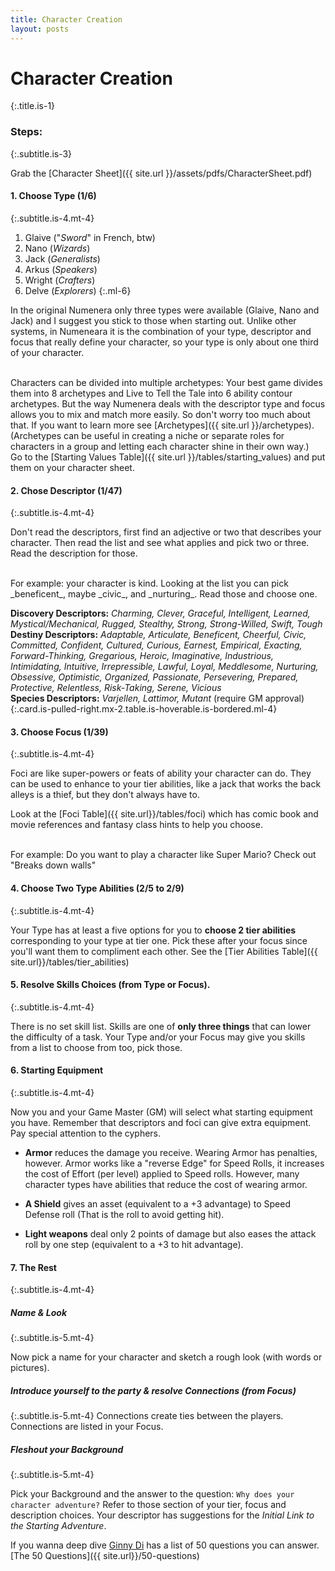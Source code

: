 ```yaml
---
title: Character Creation
layout: posts
---
```


# Character Creation 
{:.title.is-1} 

### Steps:
{:.subtitle.is-3} 

Grab the [Character Sheet]({{ site.url }}/assets/pdfs/CharacterSheet.pdf)

#### 1. Choose Type (1/6)
{:.subtitle.is-4.mt-4} 

1. Glaive ("_Sword_" in French, btw)
2. Nano   (_Wizards_)
3. Jack   (_Generalists_)
4. Arkus  (_Speakers_)
5. Wright (_Crafters_)
6. Delve  (_Explorers_)
{:.ml-6}

In the original Numenera only three types were available (Glaive, Nano and Jack) and I suggest you stick to those when starting out. Unlike other systems, in Numeneara it is the combination of your type, descriptor and focus that really define your character, so your type is only about one third of your character.

<br>
Characters can be divided into multiple archetypes: Your best game divides them into 8 archetypes and Live to Tell the Tale into 6 ability contour archetypes. But the way Numenera deals with the descriptor type and focus allows you to mix and match more easily. So don't worry too much about that. If you want to learn more see [Archetypes]({{ site.url }}/archetypes). (Archetypes can be useful in creating a niche or separate roles for characters in a group and letting each character shine in their own way.)

<br>
Go to the [Starting Values Table]({{ site.url }}/tables/starting_values) and put them on your character sheet. 


#### 2. Chose Descriptor (1/47)
{:.subtitle.is-4.mt-4} 

Don't read the descriptors, first find an adjective or two that describes your character. Then read the list and see what applies and pick two or three. Read the description for those.

<br>
For example: your character is kind.  
Looking at the list you can pick _beneficent_, maybe _civic_, and _nurturing_.  
Read those and choose one.   
<br>

__Discovery Descriptors:__ _Charming, Clever, Graceful, Intelligent, Learned, Mystical/Mechanical, Rugged, Stealthy, Strong, Strong-Willed, Swift, Tough_  
__Destiny Descriptors:__ _Adaptable, Articulate, Beneficent, Cheerful, Civic, Committed, Confident, Cultured, Curious, Earnest, Empirical, Exacting, Forward-Thinking, Gregarious, Heroic, Imaginative, Industrious, Intimidating, Intuitive, Irrepressible, Lawful, Loyal, Meddlesome, Nurturing, Obsessive, Optimistic, Organized, Passionate, Persevering, Prepared, Protective, Relentless, Risk-Taking, Serene, Vicious_  
__Species Descriptors:__ _Varjellen, Lattimor, Mutant_ (require GM approval)
{:.card.is-pulled-right.mx-2.table.is-hoverable.is-bordered.ml-4}


#### 3. Choose Focus (1/39)
{:.subtitle.is-4.mt-4} 

Foci are like super-powers or feats of ability your character can do. They can be used to enhance to your tier abilities, like a jack that works the back alleys is a thief, but they don't always have to. 

Look at the [Foci Table]({{ site.url}}/tables/foci) which has comic book and movie references and fantasy class hints to help you choose. 

<br>
For example: Do you want to play a character like Super Mario? 
Check out "Breaks down walls"

#### 4. Choose Two Type Abilities (2/5 to 2/9)
{:.subtitle.is-4.mt-4} 

Your Type has at least a five options for you to __choose 2 tier abilities__ corresponding to your type at tier one. Pick these after your focus since you'll want them to compliment each other. See the [Tier Abilities Table]({{ site.url}}/tables/tier_abilities)


#### 5. Resolve Skills Choices (from Type or Focus).
{:.subtitle.is-4.mt-4} 

There is no set skill list. Skills are one of __only three things__ that can lower the difficulty of a task.
Your Type and/or your Focus may give you skills from a list to choose from too, pick those.  


#### 6. Starting Equipment  
{:.subtitle.is-4.mt-4} 

Now you and your Game Master (GM) will select what starting equipment you have. Remember that descriptors and foci can give extra equipment. Pay special attention to the cyphers. 

- __Armor__ reduces the damage you receive. Wearing Armor has penalties, however. Armor works like a "reverse Edge" for Speed Rolls, it increases the cost of Effort (per level) applied to Speed rolls. However, many character types have abilities that reduce the cost of wearing armor. 

- __A Shield__ gives an asset (equivalent to a +3 advantage) to Speed Defense roll (That is the roll to avoid getting hit). 

- __Light weapons__ deal only 2 points of damage but also eases the attack roll by one step (equivalent to a +3 to hit advantage).

#### 7. The Rest
{:.subtitle.is-4.mt-4} 


##### Name & Look
{:.subtitle.is-5.mt-4} 

Now pick a name for your character and sketch a rough look (with words or pictures). 

##### Introduce yourself to the party & resolve Connections (from Focus)
{:.subtitle.is-5.mt-4} 
Connections create ties between the players. Connections are listed in your Focus. 

##### Fleshout your Background
{:.subtitle.is-5.mt-4} 

Pick your Background and the answer to the question:  `Why does your character adventure?` Refer to those section of your tier, focus and description choices. Your descriptor has suggestions for the _Initial Link to the Starting Adventure_.

If you wanna deep dive [Ginny Di](https://youtu.be/OCrCrn2vuAc) has a list of 50 questions you can answer. [The 50 Questions]({{ site.url}}/50-questions)

<br>